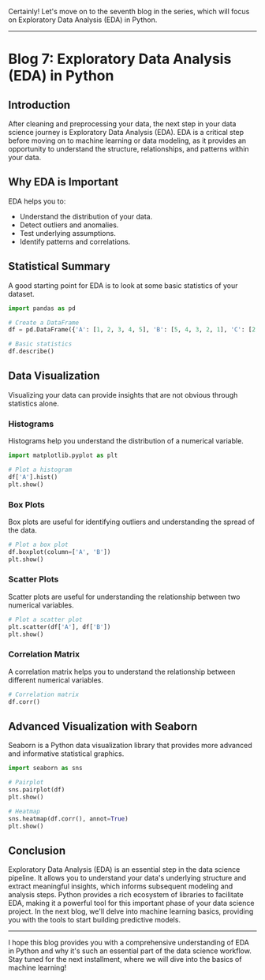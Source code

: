 Certainly! Let's move on to the seventh blog in the series, which will focus on Exploratory Data Analysis (EDA) in Python.

---

# Blog 7: Exploratory Data Analysis (EDA) in Python

## Introduction

After cleaning and preprocessing your data, the next step in your data science journey is Exploratory Data Analysis (EDA). EDA is a critical step before moving on to machine learning or data modeling, as it provides an opportunity to understand the structure, relationships, and patterns within your data.

## Why EDA is Important

EDA helps you to:
- Understand the distribution of your data.
- Detect outliers and anomalies.
- Test underlying assumptions.
- Identify patterns and correlations.

## Statistical Summary

A good starting point for EDA is to look at some basic statistics of your dataset.

```python
import pandas as pd

# Create a DataFrame
df = pd.DataFrame({'A': [1, 2, 3, 4, 5], 'B': [5, 4, 3, 2, 1], 'C': [2, 2, 2, 2, 2]})

# Basic statistics
df.describe()
```

## Data Visualization

Visualizing your data can provide insights that are not obvious through statistics alone.

### Histograms

Histograms help you understand the distribution of a numerical variable.

```python
import matplotlib.pyplot as plt

# Plot a histogram
df['A'].hist()
plt.show()
```

### Box Plots

Box plots are useful for identifying outliers and understanding the spread of the data.

```python
# Plot a box plot
df.boxplot(column=['A', 'B'])
plt.show()
```

### Scatter Plots

Scatter plots are useful for understanding the relationship between two numerical variables.

```python
# Plot a scatter plot
plt.scatter(df['A'], df['B'])
plt.show()
```

### Correlation Matrix

A correlation matrix helps you to understand the relationship between different numerical variables.

```python
# Correlation matrix
df.corr()
```

## Advanced Visualization with Seaborn

Seaborn is a Python data visualization library that provides more advanced and informative statistical graphics.

```python
import seaborn as sns

# Pairplot
sns.pairplot(df)
plt.show()

# Heatmap
sns.heatmap(df.corr(), annot=True)
plt.show()
```

## Conclusion

Exploratory Data Analysis (EDA) is an essential step in the data science pipeline. It allows you to understand your data's underlying structure and extract meaningful insights, which informs subsequent modeling and analysis steps. Python provides a rich ecosystem of libraries to facilitate EDA, making it a powerful tool for this important phase of your data science project. In the next blog, we'll delve into machine learning basics, providing you with the tools to start building predictive models.

---

I hope this blog provides you with a comprehensive understanding of EDA in Python and why it's such an essential part of the data science workflow. Stay tuned for the next installment, where we will dive into the basics of machine learning!
